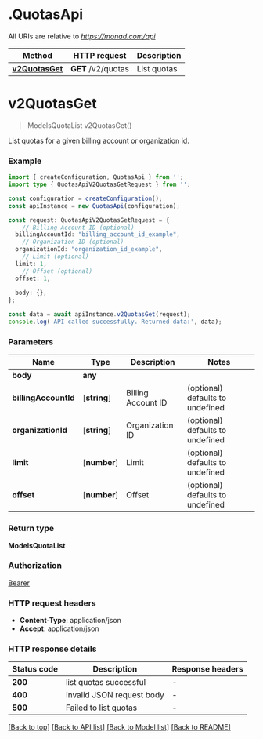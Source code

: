# .QuotasApi

All URIs are relative to *https://monad.com/api*

Method | HTTP request | Description
------------- | ------------- | -------------
[**v2QuotasGet**](QuotasApi.md#v2QuotasGet) | **GET** /v2/quotas | List quotas


# **v2QuotasGet**
> ModelsQuotaList v2QuotasGet()

List quotas for a given billing account or organization id.

### Example


```typescript
import { createConfiguration, QuotasApi } from '';
import type { QuotasApiV2QuotasGetRequest } from '';

const configuration = createConfiguration();
const apiInstance = new QuotasApi(configuration);

const request: QuotasApiV2QuotasGetRequest = {
    // Billing Account ID (optional)
  billingAccountId: "billing_account_id_example",
    // Organization ID (optional)
  organizationId: "organization_id_example",
    // Limit (optional)
  limit: 1,
    // Offset (optional)
  offset: 1,
  
  body: {},
};

const data = await apiInstance.v2QuotasGet(request);
console.log('API called successfully. Returned data:', data);
```


### Parameters

Name | Type | Description  | Notes
------------- | ------------- | ------------- | -------------
 **body** | **any**|  |
 **billingAccountId** | [**string**] | Billing Account ID | (optional) defaults to undefined
 **organizationId** | [**string**] | Organization ID | (optional) defaults to undefined
 **limit** | [**number**] | Limit | (optional) defaults to undefined
 **offset** | [**number**] | Offset | (optional) defaults to undefined


### Return type

**ModelsQuotaList**

### Authorization

[Bearer](README.md#Bearer)

### HTTP request headers

 - **Content-Type**: application/json
 - **Accept**: application/json


### HTTP response details
| Status code | Description | Response headers |
|-------------|-------------|------------------|
**200** | list quotas successful |  -  |
**400** | Invalid JSON request body |  -  |
**500** | Failed to list quotas |  -  |

[[Back to top]](#) [[Back to API list]](README.md#documentation-for-api-endpoints) [[Back to Model list]](README.md#documentation-for-models) [[Back to README]](README.md)


